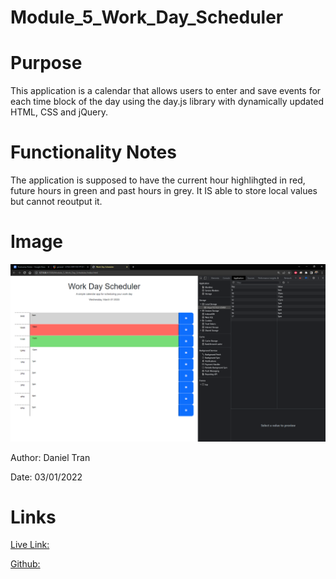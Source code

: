 # Module_5_Work_Day_Scheduler

# Purpose
This application is a calendar that allows users to enter and save events for each time block of the day using the day.js library with dynamically updated HTML, CSS and jQuery.

# Functionality Notes
The application is supposed to have the current hour highlihgted in red, future hours in green and past hours in grey. It IS able to store local values but cannot reoutput it.

# Image
![Woday Planner](./assets/images/workday_snippet.PNG)

Author: Daniel Tran 

Date: 03/01/2022

# Links
[Live Link:](https://danieltran2016.github.io/Module_5_work_day_Scheduler/)

[Github:](https://github.com/danieltran2016/Module_5_Work_Day_Scheduler)

